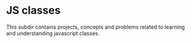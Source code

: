 # JS classes
This subdir contains projects, concepts and problems related to learning and understanding javascript classes.